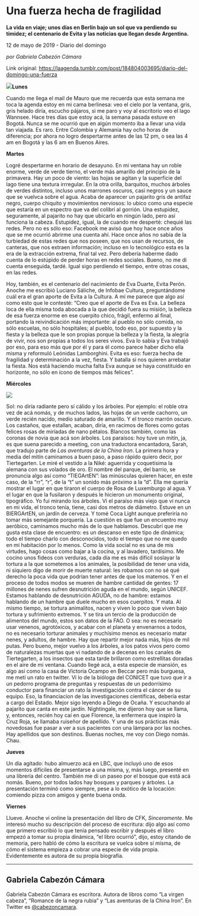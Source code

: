 # Una fuerza hecha de fragilidad

**La vida en viaje; unos días en Berlín bajo un sol que va perdiendo su timidez; el centenario de Evita y las noticias que llegan desde Argentina.**

12 de mayo de 2019 - Diario del domingo

_por Gabriela Cabezón Cámara_

Link original: https://laagenda.tumblr.com/post/184804003695/diario-del-domingo-una-fuerza

![](https://64.media.tumblr.com/adac59620abc157d3d2a605e79b5d75c/942943d96b1b1712-30/s500x750/c2247814383eb9a694e483f6368965f18e597f63.jpg)**Lunes**

Cuando me llega
el mail de Mauro que me recuerda que esta semana me toca la agenda estoy en mi
cama berlinesa: veo el cielo por la ventana, gris, gris helado diría, escucho
pájaros, si me paro y voy al escritorio veo el lago Wannsee. Hace tres días que
estoy acá, la semana pasada estuve en Bogotá. Nunca se me ocurrió que en algún
momento iba a llevar una vida tan viajada. Es raro. Entre Colombia y Alemania
hay ocho horas de diferencia; por ahora no logro despertarme antes de las 12
pm, o sea las 4 am en Bogotá y las 6 am en Buenos Aires.  


**Martes**  


Logré despertarme
en horario de desayuno. En mi ventana hay un roble enorme, verde de verde
tierno, el verde más amarillo del principio de la primavera. Hay un poco de
viento: las hojas se agitan y la superficie del lago tiene una textura
irrregular. En la otra orilla, barquitos, muchos árboles de verdes distintos,
incluso unos marrones oscuros, casi negros y un sauce que se vuelvca sobre el
agua. Acaba de aparecer un pajarito gris de antifaz negro, cuerpo chiquito y
movimientos nerviosos: lo ubico como una especie que estaría en un espectro que
va del colibrí al gorrión. Una estupidez, seguramente, al pajarito no hay que
ubicarlo en ningún lado, pero así funciona la cabeza. Estupidez, igual, la de
cuando me desperté: chequié las redes. Pero no es sólo eso: Facebook me avisó
que hoy hace once años que se me ocurrió abrirme una cuenta ahí. Hace once años
no sabía de la turbiedad de estas redes que nos poseen, que nos usan de
recursos, de canteras, que nos extraen información; incluso en lo tecnológico
esta es la era de la extracción extrema, final tal vez. Pero debería haberme
dado cuenta de lo estúpido de perder horas en redes sociales. Bueno, no me di
cuenta enseguida, tardé. Igual sigo perdiendo el tiempo, entre otras cosas, en
las redes.  


Hoy, también, es
el centenario del nacimiento de Eva Duarte, Evita Perón. Anoche me escribió
Luciano Sáliche, de Infobae Cultura, preguntándome cuál era el gran aporte de
Evita a la Cultura. A mí me parece que algo así como esto que le contesté:
“Creo que el aporte de Eva es Eva. La belleza loca de ella misma toda abocada a
la que decidió fuera su misión, la belleza de esa fuerza enorme en ese cuerpito
chico, frágil, enfermo al final, portando la reivindicación más importante: al
pueblo no sólo comida, no sólo escuelas, no sólo hospitales; al pueblo, todo
eso, por supuesto y la fiesta y la belleza que le son propias porque la belleza
y la fiesta, la alegría de vivir, nos son propias a todos los seres vivos. Eva
lo sabía y Eva trabajó por eso, para eso más que por él y para él como parece
haber dicho ella misma y reformuló Leónidas Lamborghini. Evita es eso: fuerza
hecha de fragilidad y determinación a la vez, fiesta. Y batalla si nos quieren
arrebatar la fiesta. Nos está haciendo mucha falta Eva aunque se haya
constituido en horizonte, no sólo en ícono de tiempos más felices”.

**Miércoles**  


![](https://64.media.tumblr.com/8d923eba661225bd2e7054252404f30b/942943d96b1b1712-a0/s500x750/5bed21935f2204154de27b408d066443f37dbbfb.jpg)

Sol: no diría
radiante pero sí cálido y los árboles. Por ejemplo: el roble otra vez de acá
nomás, y de muchos lados, las hojas de un verde cachorro, un verde recién
nacido, medio saturado de amarillo. Y el tronco marrón oscuro. Los castaños,
que estallan, acaban, diría, en racimos de flores como gotas felices rosas de
miríadas de nano pétalos. Blancos también, como las coronas de novia que acá son
árboles. Los paraísos: hoy tuve un mitín, ja, es que suena parecido a meeting,
con una traductora encantadora, Sarah, que tradujo parte de *Las aventuras de la
China Iron*. La primera hora y media del mitín caminamos a buen paso, a paso
rápido quiero decir, por Tiertegarten. Le miré el vestido a la Niké: aguerrida
y coquetísima la alemana con sus volados de oro. El nombre del parque, del
barrio, se pronuncia algo así como “TIEGArtEN”: las minúsculas quieren hacer,
en este caso, de la “rr”, “r”, de la “t” un sonido más próximo a la “d”. Ella
me quería mostrar el lugar en que tiraron el cuerpo de Rosa de Luxemburgo al
agua. Y el lugar en que la fusilaron y después le hicieron un monumento
original, tipográfico. Yo fui mirando los árboles. Vi el paraíso más viejo que
vi nunca en mi vida, el tronco tenía, tiene, casi dos metros de diámetro.
Estuve en un BIERGArtEN, un jardín de cerveza. Y tomé Coca Light aunque
preferiría no tomar más semejante porquería. La cuestión es que fue un
encuentro muy aeróbico, caminamos mucho más de lo que hablamos. Descubrí que me
gusta esta clase de encuentro: es un descanso en este tipo de dinámica; todo el
tiempo charlo con desconocidos, todo el tiempo que no me quedo en mi habitación
por lo menos. Como la vida social no es una de mis virtudes, hago cosas como
bajar a la cocina, y al lavadero, tardísimo. Me cocino unos fideos con
verduras, cada día me es más difícil soslayar la tortura a la que sometemos a
los animales, la posibilidad de tener una vida, ni siquiero digo de morir de muerte
natural: les robamos con no sé qué derecho la poca vida que podrían tener antes
de que los matemos. Y en el proceso de todos modos se mueren de hambre cantidad
de gentes: 17 millones de nenes sufren desnutrición aguda en el mundo, según
UNICEF. Estamos hablando de desnutrición AGUDA, no de hambre: estamos hablando
de un hambre que duele mucho en esos cuerpitos. Y mata. Al mismo tiempo, se
tortura animalitos, nacen y viven lo poco que viven bajo tortura y sufrimiento
extremos. Y se tira un tercio de la producción de alimentos del mundo, estos
son datos de la FAO. O sea: no es necesario usar venenos, agrotóxicos, y acabar
con el planeta y envenarnos a todos, no es necesario torturar animales y
muchísimo menos es necesario matar nenes, y adultos, de hambre. Hay que
repartir mejor nada más, hijos de mil putas. Pero bueno, mejor vuelvo a los
árboles, a los patos vivos pero como de naturalezas muertas que vi nadando de a
decenas en los canales de Tiertegarten, a los insectos que esta tarde brillaron
como estrellitas doradas en el aire de mi ventana. Cuando llegé acá, a esta
especie de mansión, es algo así como la casa de Victoria Ocampo en Beccar pero
más burguesa, me metí un rato en twitter. Vi lo de la bióloga del CONICET que
tuvo que ir a un pedorro programa de preguntas y respuestas de un pedorrísimo
conductor para financiar un rato la investigación contra el cáncer de su equipo.
Eso, la financiacion de las investigaciones científicas, debería estar a cargo
del Estado. Mejor sigo leyendo a Diego de Ocaña. Y escuchando al pajarito que
canta en este jardín. Nightingale, me dijeron hoy que se llama, y, entonces,
recién hoy caí en que Florence, la enfermera que inspiró la Cruz Roja, se
llamaba ruiseñor de apellido. Y una de sus prácticas más novedosas fue pasar a ver
a sus pacientes con una lámpara por las noches. Hay apellidos que son destinos.
Buenas noches, me voy con Diego nomás. Chau.  


**Jueves**  


Un día agitado:
hubo almuerzo acá en LBC, que incluyó uno de esos momentos difíciles de
presentarse a una misma, y, más luego, presenté en una librería del centro.
También me di un paseo por el bosque que está acá nomás. Bueno, por todos lados
hay bosques y parques y árboles. La presentación terminó como siempre, pese a
lo exótico de la locación: comiendo pizza con amigos y gente buena onda.  


**Viernes**  


Llueve. Anoche vi
online la presentación del libro de CFK, *Sinceramente*. Me interesó mucho su
descripción del proceso de escritura: dijo algo así como que primero escribió
lo que tenía pensado escribir y después el libro empezó a tomar su propia
dinámica, “el libro ocurrió”, dijo, estoy citando de memoria, pero habló de
cómo la escritura se vuelca sobre sí misma, de cómo el sistema empieza a cobrar
una especie de vida propia. Evidentemente es autora de su propia biografía.  




---

Gabriela Cabezón Cámara
-----------------------

 Gabriela Cabezón Cámara es escritora. Autora de libros como “La virgen cabeza”, “Romance de la negra rubia” y “Las aventuras de la China Iron”. En Twitter es [@cabezoncamara](https://twitter.com/cabezoncamara). 

